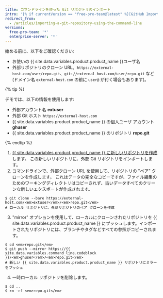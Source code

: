 ```yaml
---
title: コマンドラインを使った Git リポジトリのインポート
intro: '{% if currentVersion == "free-pro-team@latest" %}[GitHub Importer](/articles/importing-a-repository-with-github-importer) が目的に適さない、たとえば既存のコードがプライベート ネットワークにホストされているなどの場合には、コマンドライン ラインをお使いください。{% else %}既存のコードがプライベート ネットワークにホストされている場合には、コマンド ラインを使った Git プロジェクトのインポートが適しています。{% endif %}'
redirect_from:
  - /articles/importing-a-git-repository-using-the-command-line
versions:
  free-pro-team: '*'
  enterprise-server: '*'
---
```


始める前に、以下をご確認ください:

- お使いの {{ site.data.variables.product.product_name }}ユーザ名
- 外部リポジトリのクローン URL。`https://external-host.com/user/repo.git`、`git://external-host.com/user/repo.git` など (ドメイン名 `external-host.com` の前に `user@` が付く場合もあります)。

{% tip %}

デモでは、以下の情報を使用します:

- 外部アカウント名 **extuser**
- 外部 Git ホスト `https://external-host.com`
- {{ site.data.variables.product.product_name }} の個人ユーザ アカウント **ghuser**
- {{ site.data.variables.product.product_name }} のリポジトリ **repo.git**

{% endtip %}

1. [{{ site.data.variables.product.product_name }} に新しいリポジトリを作成](/articles/creating-a-new-repository)します。 この新しいリポジトリに、外部 Git リポジトリをインポートします。
2. コマンドラインで、外部クローン URL を使用して、リポジトリの "ベア" クローンを作成します。 これはデータの完全なコピーですが、ファイル編集のためのワーキングディレクトリはコピーされず、古いデータすべてのクリーンな新しいエクスポートが作成されます。
  ```shell
  $ git clone --bare https://external-host.com/<em>extuser</em>/<em>repo.git</em>
  # ローカル リポジトリに、外部リポジトリのベア クローンを作成
  ```
3. "mirror" オプションを使用して、ローカルにクローンされたリポジトリを {{ site.data.variables.product.product_name }} にプッシュします。インポートされたリポジトリには、ブランチやタグなどすべての参照がコピーされます。
  ```shell
  $ cd <em>repo.git</em>
  $ git push --mirror https://{{ site.data.variables.command_line.codeblock }}/<em>ghuser</em>/<em>repo.git</em>
  # 新しい {{ site.data.variables.product.product_name }} リポジトリにミラーをプッシュ
  ```
4. 一時ローカル リポジトリを削除します。
  ```shell
  $ cd ..
  $ rm -rf <em>repo.git</em>
  ```
